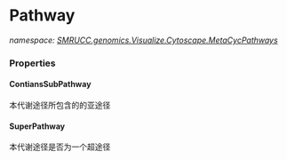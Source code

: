 ﻿# Pathway
_namespace: [SMRUCC.genomics.Visualize.Cytoscape.MetaCycPathways](./index.md)_






### Properties

#### ContiansSubPathway
本代谢途径所包含的的亚途径
#### SuperPathway
本代谢途径是否为一个超途径
